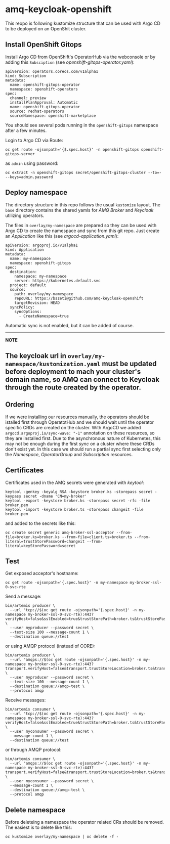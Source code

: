 # amq-keycloak-openshift

This reopo is following kustomize structure that can be used with Argo CD to be deployed on an OpenShit cluster.

## Install OpenShift Gitops

Install Argo CD from OpenShift's OperatorHub via the webconsole or by adding this `Subsciption` (see _openshift-gitops-operator.yaml_):

```
apiVersion: operators.coreos.com/v1alpha1
kind: Subscription
metadata:
  name: openshift-gitops-operator
  namespace: openshift-operators
spec:
  channel: preview
  installPlanApproval: Automatic
  name: openshift-gitops-operator
  source: redhat-operators
  sourceNamespace: openshift-marketplace
```

You should see several pods running in the `openshift-gitops` namespace after a few minutes.

Login to Argo CD via Route:

```
oc get route -ojsonpath='{$.spec.host}' -n openshift-gitops openshift-gitops-server
```

as `admin` using password:

```
oc extract -n openshift-gitops secret/openshift-gitops-cluster --to=- --keys=admin.password
```

## Deploy namespace

The directory structure in this repo follows the usual `kustomize` layout. The `base` directory contains the shared yamls for _AMQ Broker_ and _Keycloak_ utilizing operators. 

The files in `overlay/my-namespace` are prepared so they can be used with Argo CD to create the namespace and sync from this git repo. Just create an _Application_ like this (see _argocd-application.yaml_):

```
apiVersion: argoproj.io/v1alpha1
kind: Application
metadata:
  name: my-namespace
  namespace: openshift-gitops
spec:
  destination:
    namespace: my-namespace
    server: https://kubernetes.default.svc
  project: default
  source:
    path: overlay/my-namespace
    repoURL: https://bszeti@github.com/amq-keycloak-openshift
    targetRevision: HEAD
  syncPolicy:
    syncOptions:
      - CreateNamespace=true
```

Automatic sync is not enabled, but it can be added of course.

---
**NOTE**

The keycloak url in `overlay/my-namespace/kustomization.yaml` must be updated before deployment to mach your cluster's domain name, so AMQ can connect to Keycloak through the route created by the operator.
---

## Ordering

If we were installing our resources manually, the operators should be istalled first through OperatotHub and we should wait until the operator specific CRDs are created on the cluster. With ArgoCD we added `argocd.argoproj.io/sync-wave: "-1"` annotation on these resources, so they are installed first. Due to the asynchronous nature of Kubernetes, this may not be enough during the first _sync_ on a cluster where these CRDs don't exist yet. In this case we should run a partial sync first selecting only the _Namespace_, _OperatorGroup_ and _Subscription_ resources.

## Certificates

Certificates used in the AMQ secrets were generated with _keytool_:

```
keytool -genkey -keyalg RSA -keystore broker.ks -storepass secret -keypass secret -dname 'CN=my-broker'
keytool -export -keystore broker.ks -storepass secret -rfc -file broker.pem
keytool -import -keystore broker.ts -storepass changeit -file broker.pem
```

and added to the secrets like this:

```
oc create secret generic amq-broker-ssl-acceptor --from-file=broker.ks=broker.ks --from-file=client.ts=broker.ts --from-literal=trustStorePassword=changeit --from-literal=keyStorePassword=secret
```

## Test

Get exposed acceptor's hostname:

 `oc get route -ojsonpath='{.spec.host}' -n my-namespace my-broker-ssl-0-svc-rte`

Send a message:

```
bin/artemis producer \
  --url "tcp://$(oc get route -ojsonpath='{.spec.host}' -n my-namespace my-broker-ssl-0-svc-rte):443?verifyHost=false&sslEnabled=true&trustStorePath=broker.ts&trustStorePassword=changeit" \
  --user myproducer --password secret \
  --text-size 100 --message-count 1 \
  --destination queue://test
```

or using AMQP protocol (instead of CORE):

```
bin/artemis producer \
  --url "amqps://$(oc get route -ojsonpath='{.spec.host}' -n my-namespace my-broker-ssl-0-svc-rte):443?transport.verifyHost=false&transport.trustStoreLocation=broker.ts&transport.trustStorePassword=changeit" \
  --user myproducer --password secret \
  --text-size 100 --message-count 1 \
  --destination queue://amqp-test \
  --protocol amqp
```

Receive messages:

```
bin/artemis consumer \
  --url "tcp://$(oc get route -ojsonpath='{.spec.host}' -n my-namespace my-broker-ssl-0-svc-rte):443?verifyHost=false&sslEnabled=true&trustStorePath=broker.ts&trustStorePassword=changeit" \
  --user myconsumer --password secret \
  --message-count 1 \
  --destination queue://test
```

or through AMQP protocol:

```
bin/artemis consumer \
  --url "amqps://$(oc get route -ojsonpath='{.spec.host}' -n my-namespace my-broker-ssl-0-svc-rte):443?transport.verifyHost=false&transport.trustStoreLocation=broker.ts&transport.trustStorePassword=changeit" \
  --user myconsumer --password secret \
  --message-count 1 \
  --destination queue://amqp-test \
  --protocol amqp
```

## Delete namespace

Before deleteing a namespace the operator related CRs should be removed. The easiest is to delete like this:

```
oc kustomize overlay/my-namespace | oc delete -f -
```